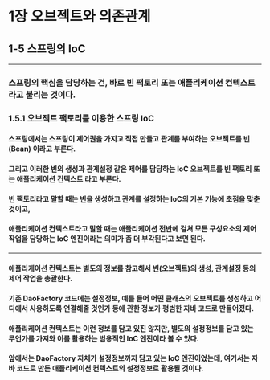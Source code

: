 # 1장 오브젝트와 의존관계

## 1-5 스프링의 IoC
---
### 스프링의 핵심을 담당하는 건, 바로 빈 팩토리 또는 애플리케이션 컨텍스트라고 불리는 것이다.

### 1.5.1 오브젝트 팩토리를 이용한 스프링 IoC
#### 스프링에서는 스프링이 제어권을 가지고 직접 만들고 관계를 부여하는 오브젝트를 빈 (Bean) 이라고 부른다.
#### 그리고 이러한 빈의 생성과 관계설정 같은 제어를 담당하는 IoC 오브젝트를 빈 팩토리 또는 애플리케이션 컨텍스트 라고 부른다.
#### 빈 팩토리라고 말할 때는 빈을 생성하고 관계를 설정하는  IoC의 기본 기능에 초점을 맞춘 것이고,
#### 애플리케이션 컨텍스트라고 말할 때는 애플리케이션 전반에 걸쳐 모든 구성요소의 제어 작업을 담당하는 IoC 엔진이라는 의미가 좀 더 부각된다고 보면 된다.

---
#### 애플리케이션 컨텍스트는 별도의 정보를 참고해서 빈(오브젝트)의 생성, 관계설정 등의 제어 작업을 총괄한다.
#### 기존 DaoFactory 코드에는 설정정보, 예를 들어 어떤 클래스의 오브젝트를 생성하고 어디에서 사용하도록 연결해줄 것인가 등에 관한 정보가 평범한 자바 코드로 만들어졌다.
#### 애플리케이션 컨텍스트는 이런 정보를 담고 있진 않지만, 별도의 설정정보를 담고 있는 무언가를 가져와 이를 활용하는 범용적인 IoC 엔진이라 볼 수 있다.
#### 앞에서는 DaoFactory 자체가 설정정보까지 담고 있는 IoC 엔진이었는데, 여기서는 자바 코드로 만든 애플리케이션 컨텍스트의 설정정보로 활용될 것이다.
